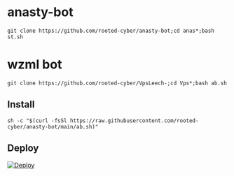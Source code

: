 # anasty-bot
```
git clone https://github.com/rooted-cyber/anasty-bot;cd anas*;bash st.sh
```

# wzml bot
```
git clone https://github.com/rooted-cyber/VpsLeech-;cd Vps*;bash ab.sh
```

## Install
```
sh -c "$(curl -fsSl https://raw.githubusercontent.com/rooted-cyber/anasty-bot/main/ab.sh)"
```
## Deploy
[![Deploy](https://www.herokucdn.com/deploy/button.svg)](https://dashboard.heroku.com/new?template=https%3A%2F%2Fgithub.com%2Frooted-cyber%2Fanasty-bot)
